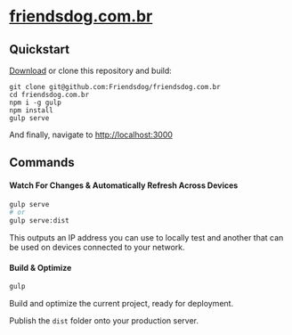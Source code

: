 # [friendsdog.com.br](http://friendsdog.com.br)

## Quickstart

[Download](https://github.com/Friendsdog/friendsdog.com.br/archive/master.zip) or clone this repository and build:

```shell
git clone git@github.com:Friendsdog/friendsdog.com.br
cd friendsdog.com.br
npm i -g gulp
npm install
gulp serve
```

And finally, navigate to [http://localhost:3000](http://localhost:3000)

## Commands
#### Watch For Changes & Automatically Refresh Across Devices
```sh
gulp serve
# or
gulp serve:dist
```

This outputs an IP address you can use to locally test and another that can be used on devices connected to your network.

#### Build & Optimize
```sh
gulp
```
Build and optimize the current project, ready for deployment.

Publish the `dist` folder onto your production server.
